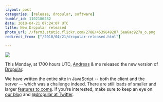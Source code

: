 ```yaml
---
layout: post
categories: [release, dropular, software]
tumblr_id: 1102106282  
date: 2010-04-21 07:24:07 UTC
title: New Dropular released
photo_url: //farm3.static.flickr.com/2786/4539649287_5ea6ac927a_o.png
redirect_from: ["/2010/04/21/dropular-released.html"]

---
```


<img src="//farm3.static.flickr.com/2786/4539649287_5ea6ac927a_o.png">

This Monday, at 1700 hours UTC, [Andreas](http://suprb.com/) & me released the new version of [Dropular](http://dropular.net/).

We have written the entire site in JavaScript -- both the client and the server -- which was a challenge indeed. There are still loads of smaller and larger [features to come](http://dropular.net/#about/todo). If you're interested, make sure to keep an eye on [our blog](http://dropular.tumblr.com/) and [@dropular at Twitter](http://twitter.com/dropular).
